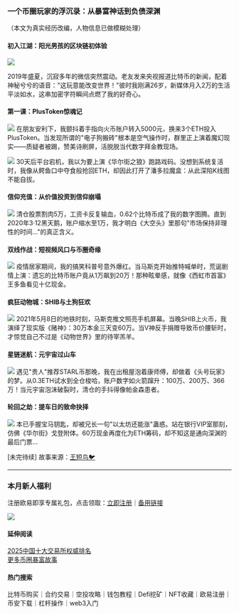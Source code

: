 ### 一个币圈玩家的浮沉录：从暴富神话到负债深渊

（本文为真实经历改编，人物信息已做模糊处理）

#### 初入江湖：阳光男孩的区块链初体验
![](https://ac63e02.webp.li/biquanstory001-001.jpg)

2019年盛夏，沉寂多年的微信突然震动。老友发来央视报道比特币的新闻，配着神秘兮兮的语音："这玩意能改变世界！"彼时我刚满26岁，新媒体月入2万的生活平淡如水，这串加密字符瞬间点燃了我的好奇心。

#### 第一课：PlusToken惊魂记
![](https://ac63e02.webp.li/biquanstory001-002.jpg)
在朋友安利下，我颤抖着手指向火币账户转入5000元，换来3个ETH投入PlusToken。当发现所谓的"电子狗搬砖"根本是空气操作时，群里正上演着魔幻现实——质疑者被踢，赞美诗刷屏，活脱脱当代数字拜金教现场。

![](https://ac63e02.webp.li/biquanstory001-003.jpg)
30天后平台宕机，我以为要上演《华尔街之狼》跑路戏码。没想到系统复活时，我像从鳄鱼口中夺食般抢回ETH，却因此打开了潘多拉魔盒：从此深陷K线图不能自拔。

#### 信仰充值：从价值投资到信仰崩塌
![](https://ac63e02.webp.li//-004.jpg)
清仓股票割肉5万，工资卡反复输血，0.62个比特币成了我的数字图腾。直到2020年3·12黑天鹅，账户缩水至1万，我才明白《大空头》里那句"市场保持非理性的时间..."的真正含义。

#### 双线作战：短视频风口与币圈奇缘
![](https://ac63e02.webp.li/biquanstory001-005.jpg)
疫情居家期间，我的搞笑科普号意外爆红。当马斯克开始推特喊单时，荒诞剧情上演：遗忘的比特币账户竟从1万飙到20万！那种眩晕感，就像《西虹市首富》王多鱼看见十亿现金。

#### 疯狂动物城：SHIB与土狗狂欢
![](https://ac63e02.webp.li/biquanstory001-006.jpg)
2021年5月8日的地铁时刻，马斯克推文照亮手机屏幕。当晚SHIB上火币，我演绎了现实版《赌神》：30万本金三天变60万。当V神反手捐赠导致币价腰斩时，才惊觉自己不过是《动物世界》里的待宰羔羊。

#### 星链迷航：元宇宙过山车
![](https://ac63e02.webp.li/biquanstory001-007.jpg)
遇见"贵人"推荐STARL币那晚，我在出租屋泡着康师傅，却做着《头号玩家》的梦。从0.3ETH试水到全仓梭哈，账户数字如火箭蹿升：100万、200万、366万！当元宇宙泡沫破裂时，清仓的手抖得像帕金森患者。

#### 轮回之劫：提车日的致命抉择
![](https://ac63e02.webp.li/biquanstory001-008.jpg)
本已手握宝马钥匙，却被兄长一句"以太坊还能涨"蛊惑。站在银行VIP室那刻，仿佛《华尔街》戈登附体。60万现金再度化为ETH筹码，却不知这是通向深渊的最后门票...

[未完待续] 故事来源：[王短鸟🐦](https://twitter.com/wanghebbf)

---

### 本月新人福利
注册欧易即享专属礼包，点击领取：[立即注册](https://www.okx.com/zh-hans/join/74873351)｜[备用链接](https://www.chouyi.world/zh-hans/join/18639032)

[![](https://fe095ec.webp.li/top-10-exchanges-001.jpg)](https://www.chouyi.world/zh-hans/join/18639032)

#### 延伸阅读
[2025中国十大交易所权威排名](https://btc8848.com/top-10-exchanges/)  
[更多币圈暴富故事](https://heiyetouzi.xyz/biquanstory001/)

#### 热门搜索
比特币购买｜合约交易｜空投攻略｜钱包教程｜Defi挖矿｜NFT收藏｜欧易注册｜币安下载｜杠杆操作｜web3入门